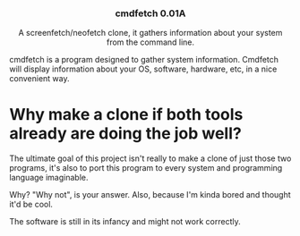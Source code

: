 <h3 align="center">cmdfetch 0.01A</h3>
<p align="center">A screenfetch/neofetch clone, it gathers information about your system from the command line.</p>

cmdfetch is a program designed to gather system information. Cmdfetch will display information about your OS, software, hardware, etc, in a nice convenient way.

# Why make a clone if both tools already are doing the job well?
The ultimate goal of this project isn't really to make a clone of just those two programs, it's also to port this program to every system and programming language imaginable.

Why? "Why not", is your answer. Also, because I'm kinda bored and thought it'd be cool. 

The software is still in its infancy and might not work correctly.
